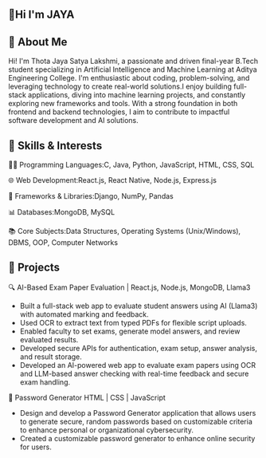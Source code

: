 ## 👋Hi I'm JAYA 
## 📌 About Me
Hi! I'm Thota Jaya Satya Lakshmi, a passionate and driven final-year B.Tech student specializing in Artificial Intelligence and Machine Learning at Aditya Engineering College. I'm enthusiastic about coding,      problem-solving, and leveraging technology to create real-world solutions.I enjoy building full-stack applications, diving into machine learning projects, and constantly exploring new frameworks and tools. With  a strong foundation in both frontend and backend technologies, I aim to contribute to impactful software development and AI solutions.

## 🚀 Skills & Interests
  👨‍💻 Programming Languages:C, Java, Python, JavaScript, HTML, CSS, SQL
  
  🌐 Web Development:React.js, React Native, Node.js, Express.js
  
  🧩 Frameworks & Libraries:Django, NumPy, Pandas
  
  📊 Databases:MongoDB, MySQL
  
  📚 Core Subjects:Data Structures, Operating Systems (Unix/Windows), DBMS, OOP, Computer Networks

## 🧪 Projects
  🔍 AI-Based Exam Paper Evaluation
  | React.js, Node.js, MongoDB, Llama3 
  * Built a full-stack web app to evaluate student answers using AI (Llama3) with automated marking and 
    feedback. 
  * Used OCR to extract text from typed PDFs for flexible script uploads. 
  * Enabled faculty to set exams, generate model answers, and review evaluated results. 
  * Developed secure APIs for authentication, exam setup, answer analysis, and result storage.
  * Developed an AI-powered web app to evaluate exam papers using OCR and LLM-based answer checking with real-time feedback and secure exam handling.
  
  🔐 Password Generator
  HTML | CSS | JavaScript
  * Design and develop a Password Generator application that allows users to generate secure, random passwords based on customizable criteria to enhance personal or organizational cybersecurity. 
  * Created a customizable password generator to enhance online security for users.

